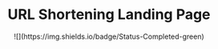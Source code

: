 <h1 align="center">URL Shortening Landing Page</h1>
<div align="center">
![](https://img.shields.io/badge/Status-Completed-green)
</div>
